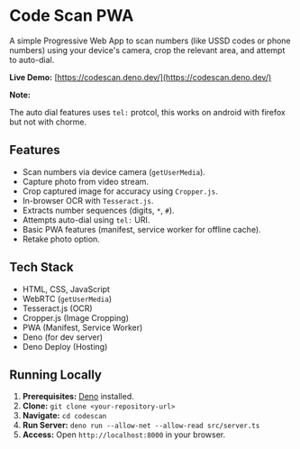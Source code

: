 # Code Scan PWA

A simple Progressive Web App to scan numbers (like USSD codes or phone numbers) using your device's camera, crop the relevant area, and attempt to auto-dial.

**Live Demo:** [https://codescan.deno.dev/](https://codescan.deno.dev/)

**Note:**

The auto dial features uses `tel:` protcol, this works on android with firefox but not with chorme.

## Features

*   Scan numbers via device camera (`getUserMedia`).
*   Capture photo from video stream.
*   Crop captured image for accuracy using `Cropper.js`.
*   In-browser OCR with `Tesseract.js`.
*   Extracts number sequences (digits, `*`, `#`).
*   Attempts auto-dial using `tel:` URI.
*   Basic PWA features (manifest, service worker for offline cache).
*   Retake photo option.

## Tech Stack

*   HTML, CSS, JavaScript
*   WebRTC (`getUserMedia`)
*   Tesseract.js (OCR)
*   Cropper.js (Image Cropping)
*   PWA (Manifest, Service Worker)
*   Deno (for dev server)
*   Deno Deploy (Hosting)

## Running Locally

1.  **Prerequisites:** [Deno](https://deno.com/) installed.
2.  **Clone:** `git clone <your-repository-url>`
3.  **Navigate:** `cd codescan`
4.  **Run Server:** `deno run --allow-net --allow-read src/server.ts`
5.  **Access:** Open `http://localhost:8000` in your browser.
